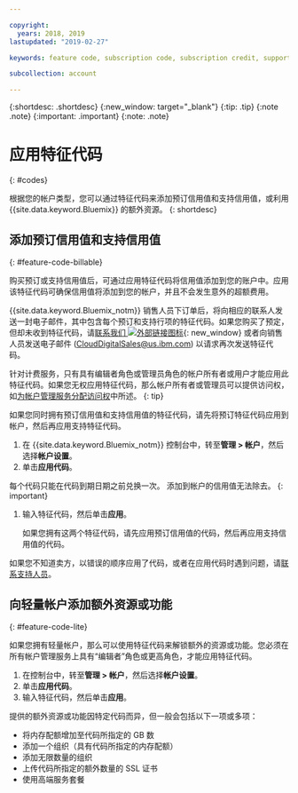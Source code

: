 ```yaml
---

copyright:
  years: 2018, 2019
lastupdated: "2019-02-27"

keywords: feature code, subscription code, subscription credit, support credit

subcollection: account

---
```


{:shortdesc: .shortdesc}
{:new_window: target="_blank"}
{:tip: .tip}
{:note .note}
{:important: .important}
{:note: .note}


# 应用特征代码
{: #codes}

根据您的帐户类型，您可以通过特征代码来添加预订信用值和支持信用值，或利用 {{site.data.keyword.Bluemix}} 的额外资源。
{: shortdesc}


## 添加预订信用值和支持信用值
{: #feature-code-billable}

购买预订或支持信用值后，可通过应用特征代码将信用值添加到您的账户中。应用该特征代码可确保信用值将添加到您的帐户，并且不会发生意外的超额费用。

{{site.data.keyword.Bluemix_notm}} 销售人员下订单后，将向相应的联系人发送一封电子邮件，其中包含每个预订和支持行项的特征代码。如果您购买了预定，但却未收到特征代码，请[联系我们 ![外部链接图标](../icons/launch-glyph.svg "外部链接图标")](https://www.ibm.com/cloud-computing/bluemix/contact-us){: new_window} 或者向销售人员发送电子邮件 (CloudDigitalSales@us.ibm.com) 以请求再次发送特征代码。

针对计费服务，只有具有编辑者角色或管理员角色的帐户所有者或用户才能应用此特征代码。如果您无权应用特征代码，那么帐户所有者或管理员可以提供访问权，如[为帐户管理服务分配访问权](/docs/iam?topic=iam-account-services)中所述。
{: tip}

如果您同时拥有预订信用值和支持信用值的特征代码，请先将预订特征代码应用到帐户，然后再应用支持特征代码。

1. 在 {{site.data.keyword.Bluemix_notm}} 控制台中，转至**管理 > 帐户**，然后选择**帐户设置**。
1. 单击**应用代码**。

  每个代码只能在代码到期日期之前兑换一次。
添加到帐户的信用值无法除去。
  {: important}

1. 输入特征代码，然后单击**应用**。

   如果您拥有这两个特征代码，请先应用预订信用值的代码，然后再应用支持信用值的代码。

如果您不知道卖方，以错误的顺序应用了代码，或者在应用代码时遇到问题，请[联系支持人员](/docs/get-support?topic=get-support-getting-customer-support)。

## 向轻量帐户添加额外资源或功能
{: #feature-code-lite}

如果您拥有轻量帐户，那么可以使用特征代码来解锁额外的资源或功能。您必须在所有帐户管理服务上具有“编辑者”角色或更高角色，才能应用特征代码。  

1. 在控制台中，转至**管理 > 帐户**，然后选择**帐户设置**。
1. 单击**应用代码**。
1. 输入特征代码，然后单击**应用**。

提供的额外资源或功能因特定代码而异，但一般会包括以下一项或多项：

  * 将内存配额增加至代码所指定的 GB 数
  * 添加一个组织（具有代码所指定的内存配额）
  * 添加无限数量的组织
  * 上传代码所指定的额外数量的 SSL 证书
  * 使用高端服务套餐
